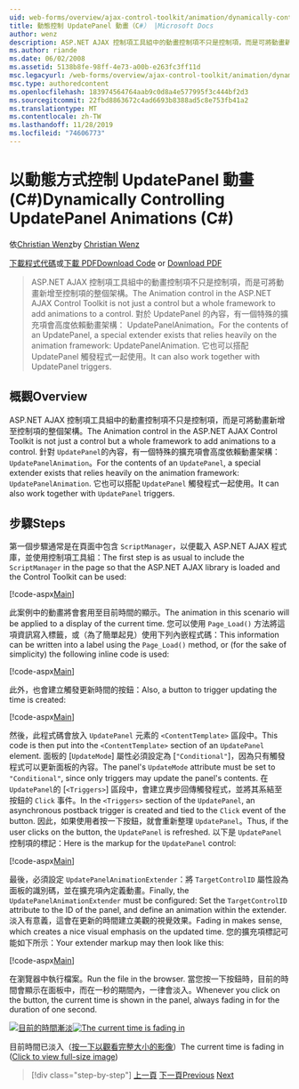 ```yaml
---
uid: web-forms/overview/ajax-control-toolkit/animation/dynamically-controlling-updatepanel-animations-cs
title: 動態控制 UpdatePanel 動畫（C#） |Microsoft Docs
author: wenz
description: ASP.NET AJAX 控制項工具組中的動畫控制項不只是控制項，而是可將動畫新增至控制項的整個架構。 適用于 ... 的內容
ms.author: riande
ms.date: 06/02/2008
ms.assetid: 5138b8fe-98ff-4e73-a00b-e263fc3ff11d
msc.legacyurl: /web-forms/overview/ajax-control-toolkit/animation/dynamically-controlling-updatepanel-animations-cs
msc.type: authoredcontent
ms.openlocfilehash: 183974564764aab9c0d8a4e577995f3c444bf2d3
ms.sourcegitcommit: 22fbd8863672c4ad6693b8388ad5c8e753fb41a2
ms.translationtype: MT
ms.contentlocale: zh-TW
ms.lasthandoff: 11/28/2019
ms.locfileid: "74606773"
---
```

# <a name="dynamically-controlling-updatepanel-animations-c"></a><span data-ttu-id="23b88-104">以動態方式控制 UpdatePanel 動畫 (C#)</span><span class="sxs-lookup"><span data-stu-id="23b88-104">Dynamically Controlling UpdatePanel Animations (C#)</span></span>

<span data-ttu-id="23b88-105">依[Christian Wenz](https://github.com/wenz)</span><span class="sxs-lookup"><span data-stu-id="23b88-105">by [Christian Wenz](https://github.com/wenz)</span></span>

<span data-ttu-id="23b88-106">[下載程式代碼](https://download.microsoft.com/download/9/3/f/93f8daea-bebd-4821-833b-95205389c7d0/UpdatePanelAnimation2.cs.zip)或[下載 PDF](https://download.microsoft.com/download/b/6/a/b6ae89ee-df69-4c87-9bfb-ad1eb2b23373/updatepanelanimation2CS.pdf)</span><span class="sxs-lookup"><span data-stu-id="23b88-106">[Download Code](https://download.microsoft.com/download/9/3/f/93f8daea-bebd-4821-833b-95205389c7d0/UpdatePanelAnimation2.cs.zip) or [Download PDF](https://download.microsoft.com/download/b/6/a/b6ae89ee-df69-4c87-9bfb-ad1eb2b23373/updatepanelanimation2CS.pdf)</span></span>

> <span data-ttu-id="23b88-107">ASP.NET AJAX 控制項工具組中的動畫控制項不只是控制項，而是可將動畫新增至控制項的整個架構。</span><span class="sxs-lookup"><span data-stu-id="23b88-107">The Animation control in the ASP.NET AJAX Control Toolkit is not just a control but a whole framework to add animations to a control.</span></span> <span data-ttu-id="23b88-108">對於 UpdatePanel 的內容，有一個特殊的擴充項會高度依賴動畫架構： UpdatePanelAnimation。</span><span class="sxs-lookup"><span data-stu-id="23b88-108">For the contents of an UpdatePanel, a special extender exists that relies heavily on the animation framework: UpdatePanelAnimation.</span></span> <span data-ttu-id="23b88-109">它也可以搭配 UpdatePanel 觸發程式一起使用。</span><span class="sxs-lookup"><span data-stu-id="23b88-109">It can also work together with UpdatePanel triggers.</span></span>

## <a name="overview"></a><span data-ttu-id="23b88-110">概觀</span><span class="sxs-lookup"><span data-stu-id="23b88-110">Overview</span></span>

<span data-ttu-id="23b88-111">ASP.NET AJAX 控制項工具組中的動畫控制項不只是控制項，而是可將動畫新增至控制項的整個架構。</span><span class="sxs-lookup"><span data-stu-id="23b88-111">The Animation control in the ASP.NET AJAX Control Toolkit is not just a control but a whole framework to add animations to a control.</span></span> <span data-ttu-id="23b88-112">針對 `UpdatePanel`的內容，有一個特殊的擴充項會高度依賴動畫架構： `UpdatePanelAnimation`。</span><span class="sxs-lookup"><span data-stu-id="23b88-112">For the contents of an `UpdatePanel`, a special extender exists that relies heavily on the animation framework: `UpdatePanelAnimation`.</span></span> <span data-ttu-id="23b88-113">它也可以搭配 `UpdatePanel` 觸發程式一起使用。</span><span class="sxs-lookup"><span data-stu-id="23b88-113">It can also work together with `UpdatePanel` triggers.</span></span>

## <a name="steps"></a><span data-ttu-id="23b88-114">步驟</span><span class="sxs-lookup"><span data-stu-id="23b88-114">Steps</span></span>

<span data-ttu-id="23b88-115">第一個步驟通常是在頁面中包含 `ScriptManager`，以便載入 ASP.NET AJAX 程式庫，並使用控制項工具組：</span><span class="sxs-lookup"><span data-stu-id="23b88-115">The first step is as usual to include the `ScriptManager` in the page so that the ASP.NET AJAX library is loaded and the Control Toolkit can be used:</span></span>

[!code-aspx[Main](dynamically-controlling-updatepanel-animations-cs/samples/sample1.aspx)]

<span data-ttu-id="23b88-116">此案例中的動畫將會套用至目前時間的顯示。</span><span class="sxs-lookup"><span data-stu-id="23b88-116">The animation in this scenario will be applied to a display of the current time.</span></span> <span data-ttu-id="23b88-117">您可以使用 `Page_Load()` 方法將這項資訊寫入標籤，或（為了簡單起見）使用下列內嵌程式碼：</span><span class="sxs-lookup"><span data-stu-id="23b88-117">This information can be written into a label using the `Page_Load()` method, or (for the sake of simplicity) the following inline code is used:</span></span>

[!code-aspx[Main](dynamically-controlling-updatepanel-animations-cs/samples/sample2.aspx)]

<span data-ttu-id="23b88-118">此外，也會建立觸發更新時間的按鈕：</span><span class="sxs-lookup"><span data-stu-id="23b88-118">Also, a button to trigger updating the time is created:</span></span>

[!code-aspx[Main](dynamically-controlling-updatepanel-animations-cs/samples/sample3.aspx)]

<span data-ttu-id="23b88-119">然後，此程式碼會放入 `UpdatePanel` 元素的 `<ContentTemplate>` 區段中。</span><span class="sxs-lookup"><span data-stu-id="23b88-119">This code is then put into the `<ContentTemplate>` section of an `UpdatePanel` element.</span></span> <span data-ttu-id="23b88-120">面板的 [`UpdateMode`] 屬性必須設定為 [`"Conditional"`]，因為只有觸發程式可以更新面板的內容。</span><span class="sxs-lookup"><span data-stu-id="23b88-120">The panel's `UpdateMode` attribute must be set to `"Conditional"`, since only triggers may update the panel's contents.</span></span> <span data-ttu-id="23b88-121">在 `UpdatePanel`的 [`<Triggers>`] 區段中，會建立異步回傳觸發程式，並將其系結至按鈕的 `Click` 事件。</span><span class="sxs-lookup"><span data-stu-id="23b88-121">In the `<Triggers>` section of the `UpdatePanel`, an asynchronous postback trigger is created and tied to the `Click` event of the button.</span></span> <span data-ttu-id="23b88-122">因此，如果使用者按一下按鈕，就會重新整理 `UpdatePanel`。</span><span class="sxs-lookup"><span data-stu-id="23b88-122">Thus, if the user clicks on the button, the `UpdatePanel` is refreshed.</span></span> <span data-ttu-id="23b88-123">以下是 `UpdatePanel` 控制項的標記：</span><span class="sxs-lookup"><span data-stu-id="23b88-123">Here is the markup for the `UpdatePanel` control:</span></span>

[!code-aspx[Main](dynamically-controlling-updatepanel-animations-cs/samples/sample4.aspx)]

<span data-ttu-id="23b88-124">最後，必須設定 `UpdatePanelAnimationExtender`：將 `TargetControlID` 屬性設為面板的識別碼，並在擴充項內定義動畫。</span><span class="sxs-lookup"><span data-stu-id="23b88-124">Finally, the `UpdatePanelAnimationExtender` must be configured: Set the `TargetControlID` attribute to the ID of the panel, and define an animation within the extender.</span></span> <span data-ttu-id="23b88-125">淡入有意義，這會在更新的時間建立美觀的視覺效果。</span><span class="sxs-lookup"><span data-stu-id="23b88-125">Fading in makes sense, which creates a nice visual emphasis on the updated time.</span></span> <span data-ttu-id="23b88-126">您的擴充項標記可能如下所示：</span><span class="sxs-lookup"><span data-stu-id="23b88-126">Your extender markup may then look like this:</span></span>

[!code-aspx[Main](dynamically-controlling-updatepanel-animations-cs/samples/sample5.aspx)]

<span data-ttu-id="23b88-127">在瀏覽器中執行檔案。</span><span class="sxs-lookup"><span data-stu-id="23b88-127">Run the file in the browser.</span></span> <span data-ttu-id="23b88-128">當您按一下按鈕時，目前的時間會顯示在面板中，而在一秒的期間內，一律會淡入。</span><span class="sxs-lookup"><span data-stu-id="23b88-128">Whenever you click on the button, the current time is shown in the panel, always fading in for the duration of one second.</span></span>

<span data-ttu-id="23b88-129">[![目前的時間漸淡](dynamically-controlling-updatepanel-animations-cs/_static/image2.png)](dynamically-controlling-updatepanel-animations-cs/_static/image1.png)</span><span class="sxs-lookup"><span data-stu-id="23b88-129">[![The current time is fading in](dynamically-controlling-updatepanel-animations-cs/_static/image2.png)](dynamically-controlling-updatepanel-animations-cs/_static/image1.png)</span></span>

<span data-ttu-id="23b88-130">目前時間已淡入（[按一下以觀看完整大小的影像](dynamically-controlling-updatepanel-animations-cs/_static/image3.png)）</span><span class="sxs-lookup"><span data-stu-id="23b88-130">The current time is fading in ([Click to view full-size image](dynamically-controlling-updatepanel-animations-cs/_static/image3.png))</span></span>

> [!div class="step-by-step"]
> <span data-ttu-id="23b88-131">[上一頁](animating-an-updatepanel-control-cs.md)
> [下一頁](adding-animation-to-a-control-vb.md)</span><span class="sxs-lookup"><span data-stu-id="23b88-131">[Previous](animating-an-updatepanel-control-cs.md)
[Next](adding-animation-to-a-control-vb.md)</span></span>
